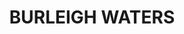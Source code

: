 ---
lastmod: '2025-04-06T06:05:21+00:00'
latitude: -28.084952
layout: suburb
longitude: 153.434406
postcode: '4220'
state: QLD
title: BURLEIGH WATERS
url: /qld/burleigh-waters/
---